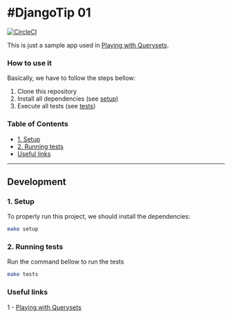 #DjangoTip 01
==================

[![CircleCI](https://circleci.com/gh/LucasMagnum/django-tip-01.svg?style=shield)](https://circleci.com/gh/LucasMagnum/django-tip-01)


This is just a sample app used in  [Playing with Querysets](https://medium.com/@lucasmagnum/djangotip-playing-with-querysets-ad2ae9fecf73).


### How to use it

Basically, we have to follow the steps bellow:

1. Clone this repository
2. Install all dependencies (see [setup](#1-setup))
3. Execute all tests (see [tests](#2-running-tests))


### Table of Contents

  * [1. Setup](#1-setup)
  * [2. Running tests](#2-running-tests)
  * [Useful links](#useful-links)

---

## Development

### 1. Setup

To properly run this project, we should install the dependencies:

  ```bash
  make setup
  ```

### 2. Running tests

Run the command bellow to run the tests

  ```bash
  make tests   
  ```

### Useful links

  1 - [Playing with Querysets](https://medium.com/@lucasmagnum/djangotip-playing-with-querysets-ad2ae9fecf73)



